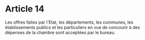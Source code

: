 # Article 14

Les offres faites par l'Etat, les départements, les communes, les établissements publics et les particuliers en vue de concourir à des dépenses de la chambre sont acceptées par le bureau.
